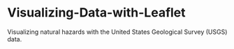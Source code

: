 # Visualizing-Data-with-Leaflet
Visualizing natural hazards with the United States Geological Survey (USGS) data. 
